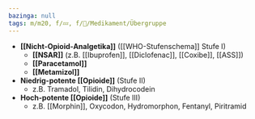 ```yaml
---
bazinga: null
tags: m/m20, f/💤, f/💊/Medikament/Übergruppe
---
```

- **[[Nicht-Opioid-Analgetika]]** ([[WHO-Stufenschema]] Stufe I)
	- **[[NSAR]]** (z.B. [[Ibuprofen]], [[Diclofenac]], [[Coxibe]], [[ASS]])
	- **[[Paracetamol]]**
	- **[[Metamizol]]**
- **Niedrig-potente [[Opioide]]** (Stufe II)
	- z.B. Tramadol, Tilidin, Dihydrocodein
- **Hoch-potente [[Opioide]]** (Stufe III)
	- z.B. [[Morphin]], Oxycodon, Hydromorphon, Fentanyl, Piritramid